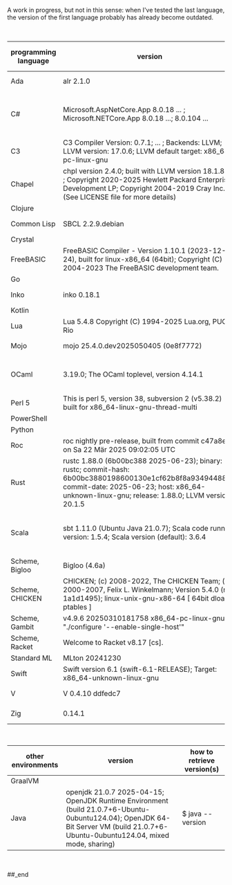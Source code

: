 A work in progress, but not in this sense: when I've tested the last language, the version of the first language probably has already become outdated.

<br/>

programming language | version | how to retrieve version(s)
--- | --- | ---
Ada | alr 2.1.0 | $ alr --version
C# | Microsoft.AspNetCore.App 8.0.18 ... ; Microsoft.NETCore.App 8.0.18 ...; 8.0.104 ... | $ dotnet --list-runtimes; $ dotnet --list-sdks
C3 | C3 Compiler Version:       0.7.1; ... ; Backends: LLVM; LLVM version: 17.0.6; LLVM default target: x86_64-pc-linux-gnu | $ c3c -V
Chapel | chpl version 2.4.0; built with LLVM version 18.1.8; ... ; Copyright 2020-2025 Hewlett Packard Enterprise Development LP; Copyright 2004-2019 Cray Inc. (See LICENSE file for more details) | $ chpl --version
Clojure |  | 
Common Lisp | SBCL 2.2.9.debian | $ sbcl --version
Crystal |  | 
FreeBASIC | FreeBASIC Compiler - Version 1.10.1 (2023-12-24), built for linux-x86_64 (64bit); Copyright (C) 2004-2023 The FreeBASIC development team. | $ fbc --version
Go |  | 
Inko | inko 0.18.1 | $ inko --version
Kotlin |  | 
Lua | Lua 5.4.8  Copyright (C) 1994-2025 Lua.org, PUC-Rio | $ lua -v
Mojo | mojo 25.4.0.dev2025050405 (0e8f7772) | $ mojo --version
OCaml | 3.19.0; The OCaml toplevel, version 4.14.1 | $ dune --version; $ ocaml --version
Perl 5 | This is perl 5, version 38, subversion 2 (v5.38.2) built for x86_64-linux-gnu-thread-multi | $ perl --version
PowerShell |  | 
Python |  | 
Roc | roc nightly pre-release, built from commit c47a8e9 on Sa 22 Mär 2025 09:02:05 UTC | $ roc --version
Rust | rustc 1.88.0 (6b00bc388 2025-06-23); binary: rustc; commit-hash: 6b00bc3880198600130e1cf62b8f8a93494488cc; commit-date: 2025-06-23; host: x86_64-unknown-linux-gnu; release: 1.88.0; LLVM version: 20.1.5 | $ rustc -V -v
Scala | sbt 1.11.0 (Ubuntu Java 21.0.7); Scala code runner version: 1.5.4; Scala version (default): 3.6.4 | $ sbt; $ sbt --version; $ scala --version
Scheme, Bigloo | Bigloo (4.6a) | $ bigloo -version
Scheme, CHICKEN | CHICKEN; (c) 2008-2022, The CHICKEN Team; (c) 2000-2007, Felix L. Winkelmann; Version 5.4.0 (rev 1a1d1495); linux-unix-gnu-x86-64 [ 64bit dload ptables ] | $ csc -version
Scheme, Gambit | v4.9.6 20250310181758 x86_64-pc-linux-gnu "./configure '--enable-single-host'" | $ gsc -v
Scheme, Racket | Welcome to Racket v8.17 [cs]. | $ racket --version
Standard ML | MLton 20241230 | $ mlton
Swift | Swift version 6.1 (swift-6.1-RELEASE); Target: x86_64-unknown-linux-gnu | $ swift --version
V | V 0.4.10 ddfedc7 | $ v version
Zig | 0.14.1 | $ zig version

<br/>

other environments | version | how to retrieve version(s)
--- | --- | ---
GraalVM |  | 
Java | openjdk 21.0.7 2025-04-15; OpenJDK Runtime Environment (build 21.0.7+6-Ubuntu-0ubuntu124.04); OpenJDK 64-Bit Server VM (build 21.0.7+6-Ubuntu-0ubuntu124.04, mixed mode, sharing) | $ java --version

<br/>

##_end
